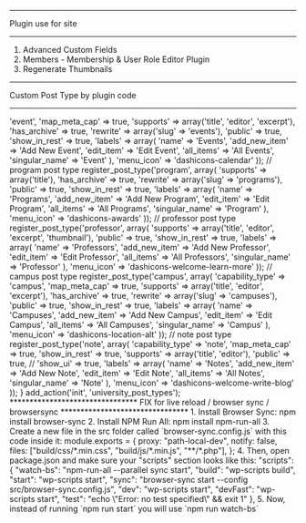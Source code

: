 ********************************
  Plugin use for site
********************************
1. Advanced Custom Fields
2. Members - Membership & User Role Editor Plugin
3. Regenerate Thumbnails


********************************
  Custom Post Type by plugin code
********************************
<?php
/*
  Plugin Name:  University Post Types
  Version:      1.0
  Author:       Chien Nguyen
*/
function university_post_types() {
  // event post type
  register_post_type('event', array(
    'capability_type' => 'event',
    'map_meta_cap' => true,
    'supports' => array('title', 'editor', 'excerpt'),
    'has_archive' => true,
    'rewrite' => array('slug' => 'events'),
    'public' => true,
    'show_in_rest' => true,
    'labels' => array(
      'name' => 'Events',
      'add_new_item' => 'Add New Event',
      'edit_item' => 'Edit Event',
      'all_items' => 'All Events',
      'singular_name' => 'Event'
    ),
    'menu_icon' => 'dashicons-calendar'
  ));
  
  // program post type
  register_post_type('program', array(
    'supports' => array('title'),
    'has_archive' => true,
    'rewrite' => array('slug' => 'programs'),
    'public' => true,
    'show_in_rest' => true,
    'labels' => array(
      'name' => 'Programs',
      'add_new_item' => 'Add New Program',
      'edit_item' => 'Edit Program',
      'all_items' => 'All Programs',
      'singular_name' => 'Program'
    ),
    'menu_icon' => 'dashicons-awards'
  ));
  
  // professor post type
  register_post_type('professor', array(
    'supports' => array('title', 'editor', 'excerpt', 'thumbnail'),
    'public' => true,
    'show_in_rest' => true,
    'labels' => array(
      'name' => 'Professors',
      'add_new_item' => 'Add New Professor',
      'edit_item' => 'Edit Professor',
      'all_items' => 'All Professors',
      'singular_name' => 'Professor'
    ),
    'menu_icon' => 'dashicons-welcome-learn-more'
  ));
  
  // campus post type
  register_post_type('campus', array(
    'capability_type' => 'campus',
    'map_meta_cap' => true,
    'supports' => array('title', 'editor', 'excerpt'),
    'has_archive' => true,
    'rewrite' => array('slug' => 'campuses'),
    'public' => true,
    'show_in_rest' => true,
    'labels' => array(
      'name' => 'Campuses',
      'add_new_item' => 'Add New Campus',
      'edit_item' => 'Edit Campus',
      'all_items' => 'All Campuses',
      'singular_name' => 'Campus'
    ),
    'menu_icon' => 'dashicons-location-alt'
  ));
  
  // note post type
  register_post_type('note', array(
    'capability_type' => 'note',
    'map_meta_cap' => true,
    'show_in_rest' => true,
    'supports' => array('title', 'editor'),
    'public' => true,
    // 'show_ui' => true,
    'labels' => array(
      'name' => 'Notes',
      'add_new_item' => 'Add New Note',
      'edit_item' => 'Edit Note',
      'all_items' => 'All Notes',
      'singular_name' => 'Note'
    ),
    'menu_icon' => 'dashicons-welcome-write-blog'
  ));
}
add_action('init', 'university_post_types');

********************************
  FIX for live reload / browser sync / browsersync
********************************

1. Install Browser Sync: npm install browser-sync


2. Install NPM Run All: npm install npm-run-all


3. Create a new file in the src folder called `browser-sync.config.js` with this code inside it:
module.exports = {
	proxy: "path-local-dev",
	notify: false,
	files: ["build/css/*.min.css", "build/js/*.min.js", "**/*.php"],
};

4. Then, open package.json and make sure your "scripts" section looks like this:
"scripts": {
    "watch-bs": "npm-run-all --parallel sync start",
    "build": "wp-scripts build",
    "start": "wp-scripts start",
    "sync": "browser-sync start --config src/browser-sync.config.js",
    "dev": "wp-scripts start",
    "devFast": "wp-scripts start",
    "test": "echo \"Error: no test specified\" && exit 1"
  },

5. Now, instead of running `npm run start` you will use `npm run watch-bs`